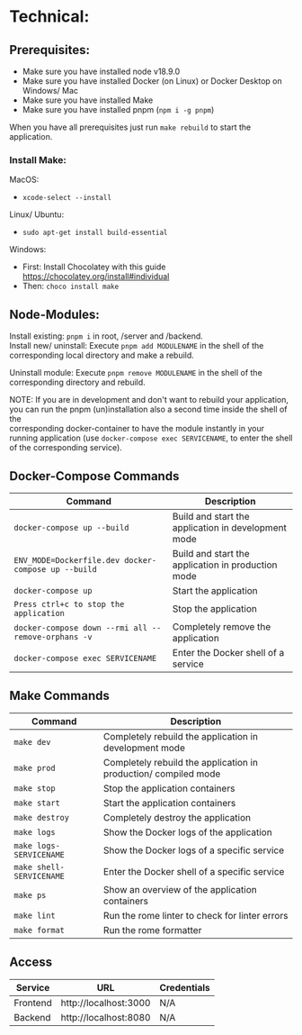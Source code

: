 # Technical:

## Prerequisites:

- Make sure you have installed node v18.9.0
- Make sure you have installed Docker (on Linux) or Docker Desktop on Windows/ Mac
- Make sure you have installed Make
- Make sure you have installed pnpm (`npm i -g pnpm`)

When you have all prerequisites just run `make rebuild` to start the application.

### Install Make:

MacOS:

- `xcode-select --install`

Linux/ Ubuntu:

- `sudo apt-get install build-essential`

Windows:

- First: Install Chocolatey with this guide https://chocolatey.org/install#individual
- Then: `choco install make`

## Node-Modules:

Install existing: `pnpm i` in root, /server and /backend.\
Install new/ uninstall: Execute `pnpm add MODULENAME` in the shell of the corresponding local directory and make a rebuild.

Uninstall module: Execute `pnpm remove MODULENAME` in the shell of the corresponding directory and rebuild.

NOTE: If you are in development and don't want to rebuild your application, you can run the pnpm (un)installation also a second time inside the shell of the \
corresponding docker-container to have the module instantly in your running application (use `docker-compose exec SERVICENAME`, to enter the shell of the corresponding service).

## Docker-Compose Commands

| Command                                             | Description                                         |
| --------------------------------------------------- | --------------------------------------------------- |
| `docker-compose up --build`                         | Build and start the application in development mode |
| `ENV_MODE=Dockerfile.dev docker-compose up --build` | Build and start the application in production mode  |
| `docker-compose up`                                 | Start the application                               |
| `Press ctrl+c to stop the application`              | Stop the application                                |
| `docker-compose down --rmi all --remove-orphans -v` | Completely remove the application                   |
| `docker-compose exec SERVICENAME`                   | Enter the Docker shell of a service                 |

## Make Commands

| Command                  | Description                                                     |
| ------------------------ | --------------------------------------------------------------- |
| `make dev`               | Completely rebuild the application in development mode          |
| `make prod`              | Completely rebuild the application in production/ compiled mode |
| `make stop`              | Stop the application containers                                 |
| `make start`             | Start the application containers                                |
| `make destroy`           | Completely destroy the application                              |
| `make logs`              | Show the Docker logs of the application                         |
| `make logs-SERVICENAME`  | Show the Docker logs of a specific service                      |
| `make shell-SERVICENAME` | Enter the Docker shell of a specific service                    |
| `make ps`                | Show an overview of the application containers                  |
| `make lint`              | Run the rome linter to check for linter errors                  |
| `make format`            | Run the rome formatter                                          |

## Access

| Service  | URL                   | Credentials |
| -------- | --------------------- | ----------- |
| Frontend | http://localhost:3000 | N/A         |
| Backend  | http://localhost:8080 | N/A         |
